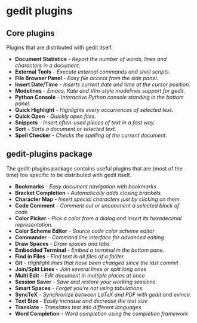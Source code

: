 gedit plugins
=============

Core plugins
------------

Plugins that are distributed with gedit itself.

- **Document Statistics** - *Report the number of words, lines and characters in a document.*
- **External Tools** - *Execute external commands and shell scripts.*
- **File Browser Panel** - *Easy file access from the side panel.*
- **Insert Date/Time** - *Inserts current date and time at the cursor position.*
- **Modelines** - *Emacs, Kate and Vim-style modelines support for gedit.*
- **Python Console** - *Interactive Python console standing in the bottom panel.*
- **Quick Highlight** - *Highlights every occurrences of selected text.*
- **Quick Open** - *Quickly open files.*
- **Snippets** - *Insert often-used pieces of text in a fast way.*
- **Sort** - *Sorts a document or selected text.*
- **Spell Checker** - *Checks the spelling of the current document.*

gedit-plugins package
---------------------

The gedit-plugins package contains useful plugins that are (most
of the time) too specific to be distributed with gedit itself.

- **Bookmarks** - *Easy document navigation with bookmarks*
- **Bracket Completion** - *Automatically adds closing brackets.*
- **Character Map** - *Insert special characters just by clicking on them.*
- **Code Comment** - *Comment out or uncomment a selected block of code.*
- **Color Picker** - *Pick a color from a dialog and insert its hexadecimal representation.*
- **Color Scheme Editor** - *Source code color scheme editor*
- **Commander** - *Command line interface for advanced editing*
- **Draw Spaces** - *Draw spaces and tabs*
- **Embedded Terminal** - *Embed a terminal in the bottom pane.*
- **Find in Files** - *Find text in all files of a folder.*
- **Git** - *Highlight lines that have been changed since the last commit*
- **Join/Split Lines** - *Join several lines or split long ones*
- **Multi Edit** - *Edit document in multiple places at once*
- **Session Saver** - *Save and restore your working sessions*
- **Smart Spaces** - *Forget you’re not using tabulations.*
- **SyncTeX** - *Synchronize between LaTeX and PDF with gedit and evince.*
- **Text Size** - *Easily increase and decrease the text size*
- **Translate** - *Translates text into different languages*
- **Word Completion** - *Word completion using the completion framework*
